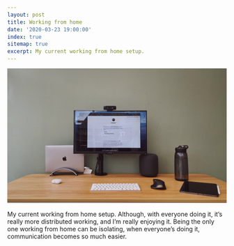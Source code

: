 ```yaml
---
layout: post
title: Working from home
date: '2020-03-23 19:00:00'
index: true
sitemap: true
excerpt: My current working from home setup. 
---
```


![](/uploads/2020/03/workspace.jpg)

My current working from home setup. Although, with everyone doing it, it’s really more distributed working, and I’m really enjoying it. Being the only one working from home can be isolating, when everyone’s doing it, communication becomes so much easier.